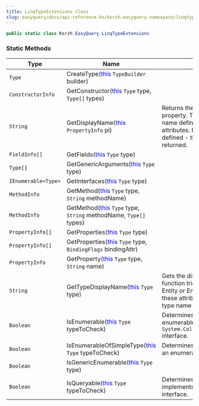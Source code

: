 ```yaml
---
title: LinqTypeExtensions class
slug: easyquery/docs/api-reference-4x/korzh-easyquery-namespace/linqtypeextensions-class
---
```



```csharp
public static class Korzh.EasyQuery.LinqTypeExtensions

```

### Static Methods

| Type | Name | Description | 
| --- | --- | --- | 
| `Type` | CreateType(<span style='color: blue'>this</span> `TypeBuilder` builder) |  | 
| `ConstructorInfo` | GetConstructor(<span style='color: blue'>this</span> `Type` type, `Type[]` types) |  | 
| `String` | GetDisplayName(<span style='color: blue'>this</span> `PropertyInfo` pi) | Returns the display name of the property.  This function tries to get the name defined by Display or DisplayName attributes.  If any of these attributes is not defined - then the property name is returned. | 
| `FieldInfo[]` | GetFields(<span style='color: blue'>this</span> `Type` type) |  | 
| `Type[]` | GetGenericArguments(<span style='color: blue'>this</span> `Type` type) |  | 
| `IEnumerable<Type>` | GetInterfaces(<span style='color: blue'>this</span> `Type` type) |  | 
| `MethodInfo` | GetMethod(<span style='color: blue'>this</span> `Type` type, `String` methodName) |  | 
| `MethodInfo` | GetMethod(<span style='color: blue'>this</span> `Type` type, `String` methodName, `Type[]` types) |  | 
| `PropertyInfo[]` | GetProperties(<span style='color: blue'>this</span> `Type` type) |  | 
| `PropertyInfo[]` | GetProperties(<span style='color: blue'>this</span> `Type` type, `BindingFlags` bindingAttr) |  | 
| `PropertyInfo` | GetProperty(<span style='color: blue'>this</span> `Type` type, `String` name) |  | 
| `String` | GetTypeDisplayName(<span style='color: blue'>this</span> `Type` type) | Gets the display name of the type.  This function tries to get the name defined by Entity or EntityName attributes.  If any of these attributes is not defined - then the type name is returned. | 
| `Boolean` | IsEnumerable(<span style='color: blue'>this</span> `Type` typeToCheck) | Determines whether the specified type is enumerable (supports `System.Collections.Generic.IEnumerable` interface. | 
| `Boolean` | IsEnumerableOfSimpleType(<span style='color: blue'>this</span> `Type` typeToCheck) | Determines whether the specified type is an enumerable of some simple type . | 
| `Boolean` | IsGenericEnumerable(<span style='color: blue'>this</span> `Type` type) |  | 
| `Boolean` | IsQueryable(<span style='color: blue'>this</span> `Type` typeToCheck) | Determines whether the specified type implements `System.Linq.IQueryable` interface. |